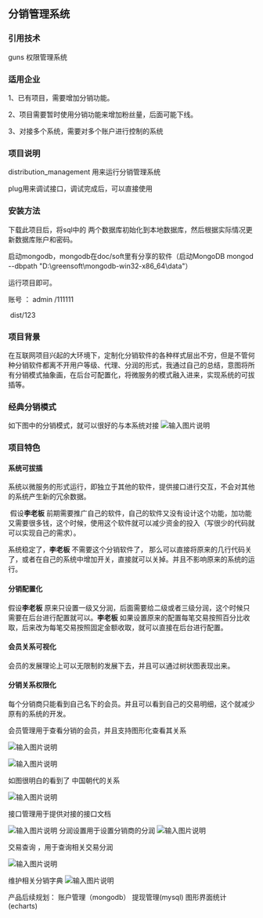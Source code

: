 ## 分销管理系统

###  引用技术

  guns 权限管理系统

### 适用企业

1、已有项目，需要增加分销功能。

2、项目需要暂时使用分销功能来增加粉丝量，后面可能下线。

3、对接多个系统，需要对多个账户进行控制的系统

### 项目说明

distribution_management  用来运行分销管理系统

plug用来调试接口，调试完成后，可以直接使用

### 安装方法

下载此项目后，将sql中的 两个数据库初始化到本地数据库，然后根据实际情况更新数据库账户和密码。

启动mongodb，mongodb在doc/soft里有分享的软件（启动MongoDB  mongod --dbpath  "D:\greensoft\mongodb-win32-x86_64\data"）

运行项目即可。

账号 ： admin /111111

​          dist/123

###  项目背景

在互联网项目兴起的大环境下，定制化分销软件的各种样式层出不穷，但是不管何种分销软件都离不开用户等级、代理、分润的形式，我通过自己的总结，意图将所有分销模式抽象画，在后台可配置化，将微服务的模式融入进来，实现系统的可拔插等。

###  经典分销模式
如下图中的分销模式，就可以很好的与本系统对接
![输入图片说明](https://gitee.com/uploads/images/2018/0414/200816_423e5359_1497609.png "未命名文件.png")

### 项目特色

#### 系统可拔插

​      系统以微服务的形式运行，即独立于其他的软件，提供接口进行交互，不会对其他的系统产生新的冗余数据。

​      假设**李老板** 前期需要推广自己的软件，自己的软件又没有设计这个功能，加功能又需要很多钱，这个时候，使用这个软件就可以减少资金的投入（写很少的代码就可以实现自己的需求）。

  系统稳定了，**李老板** 不需要这个分销软件了， 那么可以直接将原来的几行代码关了，或者在自己的系统中增加开关，直接就可以关掉。并且不影响原来的系统的运行。

####  分销配置化

  假设**李老板**  原来只设置一级又分润，后面需要给二级或者三级分润，这个时候只需要在后台进行配置就可以。**李老板** 如果设置原来的配置每笔交易按照百分比收取，后来改为每笔交易按照固定金额收取，就可以直接在后台进行配置。

#### 会员关系可视化

  会员的发展理论上可以无限制的发展下去，并且可以通过树状图表现出来。

#### 分销关系权限化

每个分销商只能看到自己名下的会员。并且可以看到自己的交易明细，这个就减少原有的系统的开发。

会员管理用于查看分销的会员，并且支持图形化查看其关系

![输入图片说明](https://gitee.com/uploads/images/2018/0414/155612_90c66fff_1497609.jpeg "1.jpg")

![输入图片说明](https://gitee.com/uploads/images/2018/0414/155641_9d426b81_1497609.jpeg "2.jpg")

如图很明白的看到了 中国朝代的关系

![输入图片说明](https://gitee.com/uploads/images/2018/0502/205806_11435b20_1497609.jpeg "QQ截图20180502205455.jpg")

接口管理用于提供对接的接口文档

![输入图片说明](https://gitee.com/uploads/images/2018/0414/155749_cff31c2c_1497609.jpeg "3.jpg")
分润设置用于设置分销商的分润 
![输入图片说明](https://gitee.com/uploads/images/2018/0414/160010_69264fa1_1497609.jpeg "5.jpg")

交易查询 ，用于查询相关交易分润

![输入图片说明](https://gitee.com/uploads/images/2018/0414/155829_4f4d13ad_1497609.jpeg "4.jpg")

维护相关分销字典
![输入图片说明](https://gitee.com/uploads/images/2018/0425/222344_946c3f4a_1497609.jpeg "QQ截图20180425222254.jpg")


产品后续规划：
   账户管理（mongodb）
   提现管理(mysql)
   图形界面统计(echarts)
